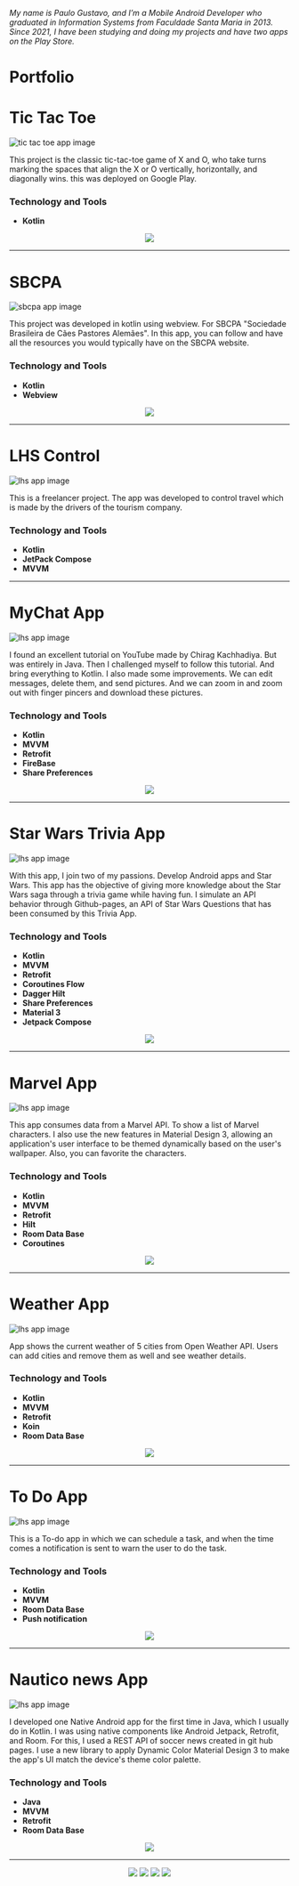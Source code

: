 *My name is Paulo Gustavo,  and I’m a Mobile Android Developer who graduated in Information Systems from Faculdade Santa Maria in 2013. Since 2021, I have been studying and doing my projects and have two apps on the Play Store.*

# Portfolio

# Tic Tac Toe
![tic tac toe app image](tictoctoe.jpg)

This project is the classic tic-tac-toe game of X and O, who take turns marking the spaces that align the X or O vertically, horizontally, and diagonally wins. this was deployed on Google Play.

### Technology and Tools
* **Kotlin** 
<center>
<a href="https://play.google.com/store/apps/details?id=com.pgustavo.hashgame"><img src="googleplay.jpg"></a>
</center>
<hr>

# SBCPA
![sbcpa app image](sbcpa.jpg)

This project was developed in kotlin using webview. For SBCPA "Sociedade Brasileira de Cães Pastores Alemães". In this app, you can follow and have all the resources you would typically have on the SBCPA website.

### Technology and Tools
* **Kotlin** 
* **Webview**
<center>
<a href="https://play.google.com/store/apps/details?id=com.pgustavo.sbcpa"><img src="googleplay.jpg"></a>
</center>
<hr>


# LHS Control
![lhs app image](lhs.jpg)

This is a freelancer project. The app was developed to control travel which is made by the drivers of the tourism company.  

### Technology and Tools
* **Kotlin** 
* **JetPack Compose**
* **MVVM**
<hr>

# MyChat App
![lhs app image](chat.jpg)

I found an excellent tutorial on YouTube made by Chirag Kachhadiya. But was entirely in Java. Then I challenged myself to follow this tutorial. And bring everything to Kotlin. I also made some improvements. We can edit messages, delete them, and send pictures. And we can zoom in and zoom out with finger pincers and download these pictures.

### Technology and Tools
* **Kotlin** 
* **MVVM**
* **Retrofit**
* **FireBase**
* **Share Preferences**
<center>
<a href="https://github.com/pgustavo73/mychatapp"><img src="Git.png"></a>
</center>
<hr>

# Star Wars Trivia App
![lhs app image](swt.jpg)

With this app, I join two of my passions. Develop Android apps and Star Wars. This app has the objective of giving more knowledge about the Star Wars saga through a trivia game while having fun. I simulate an API behavior through Github-pages, an API of Star Wars Questions that has been consumed by this Trivia App.

### Technology and Tools
* **Kotlin** 
* **MVVM**
* **Retrofit**
* **Coroutines Flow**
* **Dagger Hilt**
* **Share Preferences**
* **Material 3**
* **Jetpack Compose**
<center>
<a href="https://github.com/pgustavo73/Star-Wars-Trivia"><img src="Git.png"></a>
</center>
<hr>

# Marvel App
![lhs app image](marvel.jpg)

This app consumes data from a Marvel API. To show a list of Marvel characters. I also use the new features in Material Design 3, allowing an application's user interface to be themed dynamically based on the user's wallpaper. Also, you can favorite the characters.

### Technology and Tools
* **Kotlin** 
* **MVVM**
* **Retrofit**
* **Hilt**
* **Room Data Base**
* **Coroutines**
<center>
<a href="https://github.com/pgustavo73/MarvelApp"><img src="Git.png"></a>
</center>
<hr>

# Weather App
![lhs app image](weather.jpg)

App shows the current weather of 5 cities from Open Weather API. Users can add cities and remove them as well and see weather details.

### Technology and Tools
* **Kotlin** 
* **MVVM**
* **Retrofit**
* **Koin**
* **Room Data Base**
<center>
<a href="https://github.com/pgustavo73/MyWeatherApp"><img src="Git.png"></a>
</center>
<hr>

# To Do App
![lhs app image](todo.jpg)

This is a To-do app in which we can schedule a task, and when the time comes a notification is sent to warn the user to do the task.

### Technology and Tools
* **Kotlin** 
* **MVVM**
* **Room Data Base**
* **Push notification**
<center>
<a href="https://github.com/pgustavo73/ToDoApplication"><img src="Git.png"></a>
</center>
<hr>

# Nautico news App
![lhs app image](nnapp.jpg)

I developed one Native Android app for the first time in Java, which I usually do in Kotlin. I was using native components like Android Jetpack, Retrofit, and Room. For this, I used a REST API of soccer news created in git hub pages. I use a new library to apply Dynamic Color Material Design 3 to make the app's UI match the device's theme color palette.

### Technology and Tools
* **Java** 
* **MVVM**
* **Retrofit**
* **Room Data Base**
<center>
<a href="https://github.com/pgustavo73/Soccer_New_app"><img src="Git.png"></a>
</center>

<hr>
<center>
<a href="https://www.linkedin.com/in/paulogustavo73/"><img src="linkedin.png"></a>
  <a href="https://wa.me/+5581988696763"><img src="whatsapp.png"></a>
  <a href="https://github.com/pgustavo73"><img src="github.png"></a>
  <a href="p_gustavo@outlook.com"><img src="outlook.png"></a>
</center>
